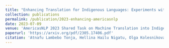 ```yaml
---
title: "Enhancing Translation for Indigenous Languages: Experiments with Multilingual Models."
collection: publications
permalink: /publication/2023-enhancing-americasnlp
date: 2023-07-09
venue: 'AmericasNLP 2023 Shared Task on Machine Translation into Indigenous Languages.'
paperurl: 'https://arxiv.org/pdf/2305.17406.pdf'
citation: 'Atnafu Lambebo Tonja, Hellina Hailu Nigatu, Olga Kolesnikova, Grigori Sidorov, Alexander Gelbukh, Jugal Kalita. (2023). &quot;Enhancing Translation for Indigenous Languages: Experiments with Multilingual Models.&quot; <i>AmericasNLP 2023 Shared Task on Machine Translation into Indigenous Languages.</i>'
---
```



